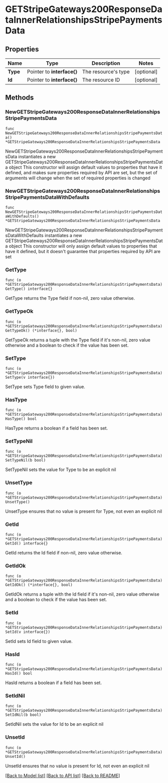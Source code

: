 # GETStripeGateways200ResponseDataInnerRelationshipsStripePaymentsData

## Properties

Name | Type | Description | Notes
------------ | ------------- | ------------- | -------------
**Type** | Pointer to **interface{}** | The resource&#39;s type | [optional] 
**Id** | Pointer to **interface{}** | The resource ID | [optional] 

## Methods

### NewGETStripeGateways200ResponseDataInnerRelationshipsStripePaymentsData

`func NewGETStripeGateways200ResponseDataInnerRelationshipsStripePaymentsData() *GETStripeGateways200ResponseDataInnerRelationshipsStripePaymentsData`

NewGETStripeGateways200ResponseDataInnerRelationshipsStripePaymentsData instantiates a new GETStripeGateways200ResponseDataInnerRelationshipsStripePaymentsData object
This constructor will assign default values to properties that have it defined,
and makes sure properties required by API are set, but the set of arguments
will change when the set of required properties is changed

### NewGETStripeGateways200ResponseDataInnerRelationshipsStripePaymentsDataWithDefaults

`func NewGETStripeGateways200ResponseDataInnerRelationshipsStripePaymentsDataWithDefaults() *GETStripeGateways200ResponseDataInnerRelationshipsStripePaymentsData`

NewGETStripeGateways200ResponseDataInnerRelationshipsStripePaymentsDataWithDefaults instantiates a new GETStripeGateways200ResponseDataInnerRelationshipsStripePaymentsData object
This constructor will only assign default values to properties that have it defined,
but it doesn't guarantee that properties required by API are set

### GetType

`func (o *GETStripeGateways200ResponseDataInnerRelationshipsStripePaymentsData) GetType() interface{}`

GetType returns the Type field if non-nil, zero value otherwise.

### GetTypeOk

`func (o *GETStripeGateways200ResponseDataInnerRelationshipsStripePaymentsData) GetTypeOk() (*interface{}, bool)`

GetTypeOk returns a tuple with the Type field if it's non-nil, zero value otherwise
and a boolean to check if the value has been set.

### SetType

`func (o *GETStripeGateways200ResponseDataInnerRelationshipsStripePaymentsData) SetType(v interface{})`

SetType sets Type field to given value.

### HasType

`func (o *GETStripeGateways200ResponseDataInnerRelationshipsStripePaymentsData) HasType() bool`

HasType returns a boolean if a field has been set.

### SetTypeNil

`func (o *GETStripeGateways200ResponseDataInnerRelationshipsStripePaymentsData) SetTypeNil(b bool)`

 SetTypeNil sets the value for Type to be an explicit nil

### UnsetType
`func (o *GETStripeGateways200ResponseDataInnerRelationshipsStripePaymentsData) UnsetType()`

UnsetType ensures that no value is present for Type, not even an explicit nil
### GetId

`func (o *GETStripeGateways200ResponseDataInnerRelationshipsStripePaymentsData) GetId() interface{}`

GetId returns the Id field if non-nil, zero value otherwise.

### GetIdOk

`func (o *GETStripeGateways200ResponseDataInnerRelationshipsStripePaymentsData) GetIdOk() (*interface{}, bool)`

GetIdOk returns a tuple with the Id field if it's non-nil, zero value otherwise
and a boolean to check if the value has been set.

### SetId

`func (o *GETStripeGateways200ResponseDataInnerRelationshipsStripePaymentsData) SetId(v interface{})`

SetId sets Id field to given value.

### HasId

`func (o *GETStripeGateways200ResponseDataInnerRelationshipsStripePaymentsData) HasId() bool`

HasId returns a boolean if a field has been set.

### SetIdNil

`func (o *GETStripeGateways200ResponseDataInnerRelationshipsStripePaymentsData) SetIdNil(b bool)`

 SetIdNil sets the value for Id to be an explicit nil

### UnsetId
`func (o *GETStripeGateways200ResponseDataInnerRelationshipsStripePaymentsData) UnsetId()`

UnsetId ensures that no value is present for Id, not even an explicit nil

[[Back to Model list]](../README.md#documentation-for-models) [[Back to API list]](../README.md#documentation-for-api-endpoints) [[Back to README]](../README.md)


